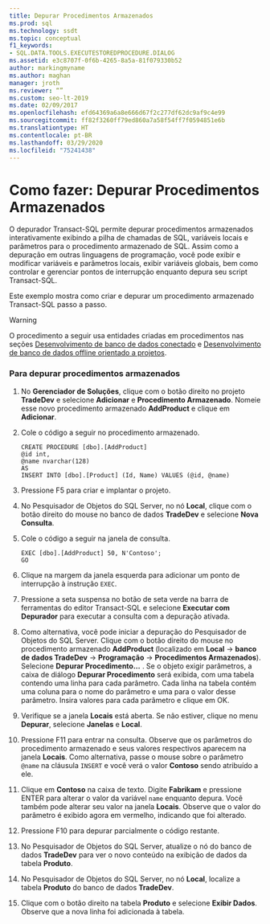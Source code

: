 ```yaml
---
title: Depurar Procedimentos Armazenados
ms.prod: sql
ms.technology: ssdt
ms.topic: conceptual
f1_keywords:
- SQL.DATA.TOOLS.EXECUTESTOREDPROCEDURE.DIALOG
ms.assetid: e3c8707f-0f6b-4265-8a5a-81f079330b52
author: markingmyname
ms.author: maghan
manager: jroth
ms.reviewer: “”
ms.custom: seo-lt-2019
ms.date: 02/09/2017
ms.openlocfilehash: efd64369a6a8e666d67f2c277df62dc9af9c4e99
ms.sourcegitcommit: ff82f3260ff79ed860a7a58f54ff7f0594851e6b
ms.translationtype: HT
ms.contentlocale: pt-BR
ms.lasthandoff: 03/29/2020
ms.locfileid: "75241438"
---
```

# <a name="how-to-debug-stored-procedures"></a>Como fazer: Depurar Procedimentos Armazenados

O depurador Transact\-SQL permite depurar procedimentos armazenados interativamente exibindo a pilha de chamadas de SQL, variáveis locais e parâmetros para o procedimento armazenado de SQL. Assim como a depuração em outras linguagens de programação, você pode exibir e modificar variáveis e parâmetros locais, exibir variáveis globais, bem como controlar e gerenciar pontos de interrupção enquanto depura seu script Transact\-SQL.  
  
Este exemplo mostra como criar e depurar um procedimento armazenado Transact\-SQL passo a passo.  
  
> [!WARNING]  
> O procedimento a seguir usa entidades criadas em procedimentos nas seções [Desenvolvimento de banco de dados conectado](../ssdt/connected-database-development.md) e [Desenvolvimento de banco de dados offline orientado a projetos](../ssdt/project-oriented-offline-database-development.md).  
  
### <a name="to-debug-stored-procedures"></a>Para depurar procedimentos armazenados  
  
1.  No **Gerenciador de Soluções**, clique com o botão direito no projeto **TradeDev** e selecione **Adicionar** e **Procedimento Armazenado**. Nomeie esse novo procedimento armazenado **AddProduct** e clique em **Adicionar**.  
  
2.  Cole o código a seguir no procedimento armazenado.  
  
    ```  
    CREATE PROCEDURE [dbo].[AddProduct]  
    @id int,  
    @name nvarchar(128)  
    AS  
    INSERT INTO [dbo].[Product] (Id, Name) VALUES (@id, @name)  
    ```  
  
3.  Pressione F5 para criar e implantar o projeto.  
  
4.  No Pesquisador de Objetos do SQL Server, no nó **Local**, clique com o botão direito do mouse no banco de dados **TradeDev** e selecione **Nova Consulta**.  
  
5.  Cole o código a seguir na janela de consulta.  
  
    ```  
    EXEC [dbo].[AddProduct] 50, N'Contoso';  
    GO  
    ```  
  
6.  Clique na margem da janela esquerda para adicionar um ponto de interrupção à instrução `EXEC`.  
  
7.  Pressione a seta suspensa no botão de seta verde na barra de ferramentas do editor Transact\-SQL e selecione **Executar com Depurador** para executar a consulta com a depuração ativada.  
  
8.  Como alternativa, você pode iniciar a depuração do Pesquisador de Objetos do SQL Server. Clique com o botão direito do mouse no procedimento armazenado **AddProduct** (localizado em **Local** -> **banco de dados TradeDev** -> **Programação** -> **Procedimentos Armazenados**). Selecione **Depurar Procedimento...** . Se o objeto exigir parâmetros, a caixa de diálogo **Depurar Procedimento** será exibida, com uma tabela contendo uma linha para cada parâmetro. Cada linha na tabela contém uma coluna para o nome do parâmetro e uma para o valor desse parâmetro. Insira valores para cada parâmetro e clique em OK.  
  
9. Verifique se a janela **Locais** está aberta. Se não estiver, clique no menu **Depurar**, selecione **Janelas** e **Local**.  
  
10. Pressione F11 para entrar na consulta. Observe que os parâmetros do procedimento armazenado e seus valores respectivos aparecem na janela **Locais**. Como alternativa, passe o mouse sobre o parâmetro `@name` na cláusula `INSERT` e você verá o valor **Contoso** sendo atribuído a ele.  
  
11. Clique em **Contoso** na caixa de texto. Digite **Fabrikam** e pressione ENTER para alterar o valor da variável `name` enquanto depura. Você também pode alterar seu valor na janela **Locais**. Observe que o valor do parâmetro é exibido agora em vermelho, indicando que foi alterado.  
  
12. Pressione F10 para depurar parcialmente o código restante.  
  
13. No Pesquisador de Objetos do SQL Server, atualize o nó do banco de dados **TradeDev** para ver o novo conteúdo na exibição de dados da tabela **Produto**.  
  
14. No Pesquisador de Objetos do SQL Server, no nó **Local**, localize a tabela **Produto** do banco de dados **TradeDev**.  
  
15. Clique com o botão direito na tabela **Produto** e selecione **Exibir Dados**. Observe que a nova linha foi adicionada à tabela.  
  
